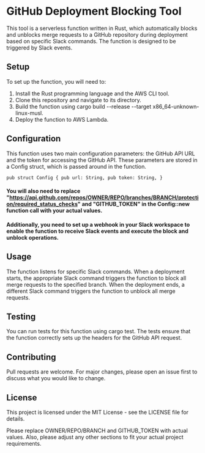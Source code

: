 # GitHub Deployment Blocking Tool
This tool is a serverless function written in Rust, which automatically blocks and unblocks merge requests to a GitHub repository during deployment based on specific Slack commands. The function is designed to be triggered by Slack events.

## Setup
To set up the function, you will need to:

1. Install the Rust programming language and the AWS CLI tool.
2. Clone this repository and navigate to its directory.
3. Build the function using cargo build --release --target x86_64-unknown-linux-musl.
4. Deploy the function to AWS Lambda.

## Configuration
This function uses two main configuration parameters: the GitHub API URL and the token for accessing the GitHub API. These parameters are stored in a Config struct, which is passed around in the function.

`pub struct Config {
    pub url: String,
    pub token: String,
}
`
#### You will also need to replace "https://api.github.com/repos/OWNER/REPO/branches/BRANCH/protection/required_status_checks" and "GITHUB_TOKEN" in the Config::new function call with your actual values.

#### Additionally, you need to set up a webhook in your Slack workspace to enable the function to receive Slack events and execute the block and unblock operations.

## Usage
The function listens for specific Slack commands. When a deployment starts, the appropriate Slack command triggers the function to block all merge requests to the specified branch. When the deployment ends, a different Slack command triggers the function to unblock all merge requests.

## Testing
You can run tests for this function using cargo test. The tests ensure that the function correctly sets up the headers for the GitHub API request.

## Contributing
Pull requests are welcome. For major changes, please open an issue first to discuss what you would like to change.

## License
This project is licensed under the MIT License - see the LICENSE file for details.

Please replace OWNER/REPO/BRANCH and GITHUB_TOKEN with actual values. Also, please adjust any other sections to fit your actual project requirements.